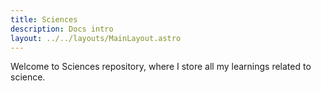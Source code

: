 ```yaml
---
title: Sciences
description: Docs intro
layout: ../../layouts/MainLayout.astro
---
```


Welcome to Sciences repository, where I store all my learnings related to science.
